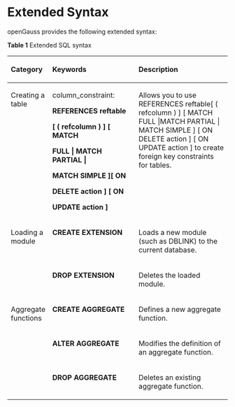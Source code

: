 # Extended Syntax<a name="EN-US_TOPIC_0289900434"></a>

openGauss provides the following extended syntax:

**Table 1** Extended SQL syntax

<a name="en-us_topic_0283137193_en-us_topic_0237122204_en-us_topic_0075052788_table20737187114943"></a>
<table><thead align="left"><tr id="en-us_topic_0283137193_en-us_topic_0237122204_en-us_topic_0075052788_row41283781114943"><th class="cellrowborder" valign="top" width="13.600000000000001%" id="mcps1.2.4.1.1"><p id="en-us_topic_0283137193_en-us_topic_0237122204_en-us_topic_0075052788_p11512152114943"><a name="en-us_topic_0283137193_en-us_topic_0237122204_en-us_topic_0075052788_p11512152114943"></a><a name="en-us_topic_0283137193_en-us_topic_0237122204_en-us_topic_0075052788_p11512152114943"></a>Category</p>
</th>
<th class="cellrowborder" valign="top" width="40.660000000000004%" id="mcps1.2.4.1.2"><p id="en-us_topic_0283137193_en-us_topic_0237122204_en-us_topic_0075052788_p60069106114943"><a name="en-us_topic_0283137193_en-us_topic_0237122204_en-us_topic_0075052788_p60069106114943"></a><a name="en-us_topic_0283137193_en-us_topic_0237122204_en-us_topic_0075052788_p60069106114943"></a>Keywords</p>
</th>
<th class="cellrowborder" valign="top" width="45.739999999999995%" id="mcps1.2.4.1.3"><p id="en-us_topic_0283137193_en-us_topic_0237122204_en-us_topic_0075052788_p33759437114943"><a name="en-us_topic_0283137193_en-us_topic_0237122204_en-us_topic_0075052788_p33759437114943"></a><a name="en-us_topic_0283137193_en-us_topic_0237122204_en-us_topic_0075052788_p33759437114943"></a>Description</p>
</th>
</tr>
</thead>
<tbody><tr id="en-us_topic_0283137193_en-us_topic_0237122204_en-us_topic_0075052788_row4817543115488"><td class="cellrowborder" rowspan="1" valign="top" width="13.600000000000001%" headers="mcps1.2.4.1.1 "><p id="en-us_topic_0283137193_p3978173725318"><a name="en-us_topic_0283137193_p3978173725318"></a><a name="en-us_topic_0283137193_p3978173725318"></a>Creating a table</p>
</td>
 <td class="cellrowborder" valign="top" headers="mcps1.2.4.1.1 "><p id="p141025671220"><a name="p141025671220"></a><a name="p141025671220"></a>column_constraint: </p>
<p id="p341035641215"><a name="p341035641215"></a><a name="p341035641215"></a><strong id="b1883161111319"><a name="b1883161111319"></a><a name="b1883161111319"></a>REFERENCES reftable</strong></p>
<p id="p12410185617128"><a name="p12410185617128"></a><a name="p12410185617128"></a><strong id="b290261191317"><a name="b290261191317"></a><a name="b290261191317"></a>[ ( refcolumn ) ] [ MATCH</strong></p>
<p id="p3410155651211"><a name="p3410155651211"></a><a name="p3410155651211"></a><strong id="b2926131171315"><a name="b2926131171315"></a><a name="b2926131171315"></a>FULL | MATCH PARTIAL |</strong></p>
<p id="p14410165612122"><a name="p14410165612122"></a><a name="p14410165612122"></a><strong id="b49282114139"><a name="b49282114139"></a><a name="b49282114139"></a>MATCH SIMPLE ][ ON</strong></p>
<p id="p14101856141217"><a name="p14101856141217"></a><a name="p14101856141217"></a><strong id="b6929131191316"><a name="b6929131191316"></a><a name="b6929131191316"></a>DELETE action ] [ ON</strong></p>
<p id="p14410956131219"><a name="p14410956131219"></a><a name="p14410956131219"></a><strong id="b3932111141316"><a name="b3932111141316"></a><a name="b3932111141316"></a>UPDATE action ]</strong></p>
</td>
<td class="cellrowborder" valign="top" headers="mcps1.2.4.1.2 "><p id="p12950182813132"><a name="p12950182813132"></a><a name="p12950182813132"></a>Allows you to use REFERENCES reftable[ ( refcolumn ) ] [ MATCH FULL |MATCH PARTIAL | MATCH SIMPLE ] [ ON DELETE action ] [ ON UPDATE action ] to create foreign key constraints for tables.</p>
</td>  
</tr>
<tr id="en-us_topic_0283137193_en-us_topic_0237122204_en-us_topic_0075052788_row35399482114943"><td class="cellrowborder" rowspan="2" valign="top" width="13.600000000000001%" headers="mcps1.2.4.1.1 "><p id="en-us_topic_0283137193_en-us_topic_0237122204_en-us_topic_0075052788_p44996316142820"><a name="en-us_topic_0283137193_en-us_topic_0237122204_en-us_topic_0075052788_p44996316142820"></a><a name="en-us_topic_0283137193_en-us_topic_0237122204_en-us_topic_0075052788_p44996316142820"></a>Loading a module</p>
</td>
<td class="cellrowborder" valign="top" width="40.660000000000004%" headers="mcps1.2.4.1.2 "><p id="en-us_topic_0283137193_en-us_topic_0237122204_en-us_topic_0075052788_p20822959142820"><a name="en-us_topic_0283137193_en-us_topic_0237122204_en-us_topic_0075052788_p20822959142820"></a><a name="en-us_topic_0283137193_en-us_topic_0237122204_en-us_topic_0075052788_p20822959142820"></a><strong id="en-us_topic_0283137193_en-us_topic_0237122204_en-us_topic_0075052788_b53188904142820"><a name="en-us_topic_0283137193_en-us_topic_0237122204_en-us_topic_0075052788_b53188904142820"></a><a name="en-us_topic_0283137193_en-us_topic_0237122204_en-us_topic_0075052788_b53188904142820"></a>CREATE EXTENSION</strong></p>
</td>
<td class="cellrowborder" valign="top" width="45.739999999999995%" headers="mcps1.2.4.1.3 "><p id="en-us_topic_0283137193_en-us_topic_0237122204_en-us_topic_0075052788_p13333950142820"><a name="en-us_topic_0283137193_en-us_topic_0237122204_en-us_topic_0075052788_p13333950142820"></a><a name="en-us_topic_0283137193_en-us_topic_0237122204_en-us_topic_0075052788_p13333950142820"></a>Loads a new module (such as DBLINK) to the current database.</p>
</td>
</tr>
<tr id="en-us_topic_0283137193_en-us_topic_0237122204_en-us_topic_0075052788_row45377207114943"><td class="cellrowborder" valign="top" headers="mcps1.2.4.1.1 "><p id="en-us_topic_0283137193_en-us_topic_0237122204_en-us_topic_0075052788_p63915288142820"><a name="en-us_topic_0283137193_en-us_topic_0237122204_en-us_topic_0075052788_p63915288142820"></a><a name="en-us_topic_0283137193_en-us_topic_0237122204_en-us_topic_0075052788_p63915288142820"></a><strong id="en-us_topic_0283137193_en-us_topic_0237122204_en-us_topic_0075052788_b38366683142820"><a name="en-us_topic_0283137193_en-us_topic_0237122204_en-us_topic_0075052788_b38366683142820"></a><a name="en-us_topic_0283137193_en-us_topic_0237122204_en-us_topic_0075052788_b38366683142820"></a>DROP EXTENSION</strong></p>
</td>
<td class="cellrowborder" valign="top" headers="mcps1.2.4.1.2 "><p id="en-us_topic_0283137193_en-us_topic_0237122204_en-us_topic_0075052788_p20693622142820"><a name="en-us_topic_0283137193_en-us_topic_0237122204_en-us_topic_0075052788_p20693622142820"></a><a name="en-us_topic_0283137193_en-us_topic_0237122204_en-us_topic_0075052788_p20693622142820"></a>Deletes the loaded module.</p>
</td>
</tr>
<tr id="en-us_topic_0283137193_en-us_topic_0237122204_en-us_topic_0075052788_row61995526114943"><td class="cellrowborder" rowspan="3" valign="top" width="13.600000000000001%" headers="mcps1.2.4.1.1 "><p id="en-us_topic_0283137193_en-us_topic_0237122204_en-us_topic_0075052788_p24769162163319"><a name="en-us_topic_0283137193_en-us_topic_0237122204_en-us_topic_0075052788_p24769162163319"></a><a name="en-us_topic_0283137193_en-us_topic_0237122204_en-us_topic_0075052788_p24769162163319"></a>Aggregate functions</p>
</td>
<td class="cellrowborder" valign="top" width="40.660000000000004%" headers="mcps1.2.4.1.2 "><p id="en-us_topic_0283137193_en-us_topic_0237122204_en-us_topic_0075052788_p60145115163319"><a name="en-us_topic_0283137193_en-us_topic_0237122204_en-us_topic_0075052788_p60145115163319"></a><a name="en-us_topic_0283137193_en-us_topic_0237122204_en-us_topic_0075052788_p60145115163319"></a><strong id="en-us_topic_0283137193_en-us_topic_0237122204_en-us_topic_0075052788_b4435127163319"><a name="en-us_topic_0283137193_en-us_topic_0237122204_en-us_topic_0075052788_b4435127163319"></a><a name="en-us_topic_0283137193_en-us_topic_0237122204_en-us_topic_0075052788_b4435127163319"></a>CREATE AGGREGATE</strong></p>
</td>
<td class="cellrowborder" valign="top" width="45.739999999999995%" headers="mcps1.2.4.1.3 "><p id="en-us_topic_0283137193_en-us_topic_0237122204_en-us_topic_0075052788_p23701020163319"><a name="en-us_topic_0283137193_en-us_topic_0237122204_en-us_topic_0075052788_p23701020163319"></a><a name="en-us_topic_0283137193_en-us_topic_0237122204_en-us_topic_0075052788_p23701020163319"></a>Defines a new aggregate function.</p>
</td>
</tr>
<tr id="en-us_topic_0283137193_en-us_topic_0237122204_en-us_topic_0075052788_row18853009114943"><td class="cellrowborder" valign="top" headers="mcps1.2.4.1.1 "><p id="en-us_topic_0283137193_en-us_topic_0237122204_en-us_topic_0075052788_p33298692163319"><a name="en-us_topic_0283137193_en-us_topic_0237122204_en-us_topic_0075052788_p33298692163319"></a><a name="en-us_topic_0283137193_en-us_topic_0237122204_en-us_topic_0075052788_p33298692163319"></a><strong id="en-us_topic_0283137193_en-us_topic_0237122204_en-us_topic_0075052788_b31252773163319"><a name="en-us_topic_0283137193_en-us_topic_0237122204_en-us_topic_0075052788_b31252773163319"></a><a name="en-us_topic_0283137193_en-us_topic_0237122204_en-us_topic_0075052788_b31252773163319"></a>ALTER AGGREGATE</strong></p>
</td>
<td class="cellrowborder" valign="top" headers="mcps1.2.4.1.2 "><p id="en-us_topic_0283137193_en-us_topic_0237122204_en-us_topic_0075052788_p48446667163319"><a name="en-us_topic_0283137193_en-us_topic_0237122204_en-us_topic_0075052788_p48446667163319"></a><a name="en-us_topic_0283137193_en-us_topic_0237122204_en-us_topic_0075052788_p48446667163319"></a>Modifies the definition of an aggregate function.</p>
</td>
</tr>
<tr id="en-us_topic_0283137193_en-us_topic_0237122204_en-us_topic_0075052788_row51713511114943"><td class="cellrowborder" valign="top" headers="mcps1.2.4.1.1 "><p id="en-us_topic_0283137193_en-us_topic_0237122204_en-us_topic_0075052788_p10640564163319"><a name="en-us_topic_0283137193_en-us_topic_0237122204_en-us_topic_0075052788_p10640564163319"></a><a name="en-us_topic_0283137193_en-us_topic_0237122204_en-us_topic_0075052788_p10640564163319"></a><strong id="en-us_topic_0283137193_en-us_topic_0237122204_en-us_topic_0075052788_b28656218163319"><a name="en-us_topic_0283137193_en-us_topic_0237122204_en-us_topic_0075052788_b28656218163319"></a><a name="en-us_topic_0283137193_en-us_topic_0237122204_en-us_topic_0075052788_b28656218163319"></a>DROP AGGREGATE</strong></p>
</td>
<td class="cellrowborder" valign="top" headers="mcps1.2.4.1.2 "><p id="en-us_topic_0283137193_en-us_topic_0237122204_en-us_topic_0075052788_p39452355163319"><a name="en-us_topic_0283137193_en-us_topic_0237122204_en-us_topic_0075052788_p39452355163319"></a><a name="en-us_topic_0283137193_en-us_topic_0237122204_en-us_topic_0075052788_p39452355163319"></a>Deletes an existing aggregate function.</p>
</td>
</tr>
</tbody>
</table>
